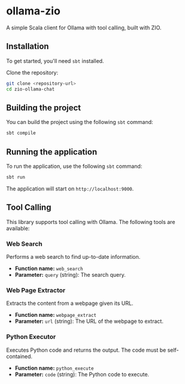 # ollama-zio

A simple Scala client for Ollama with tool calling, built with ZIO.

## Installation

To get started, you'll need `sbt` installed.

Clone the repository:
```bash
git clone <repository-url>
cd zio-ollama-chat
```

## Building the project

You can build the project using the following `sbt` command:
```bash
sbt compile
```

## Running the application

To run the application, use the following `sbt` command:
```bash
sbt run
```

The application will start on `http://localhost:9000`.

## Tool Calling

This library supports tool calling with Ollama. The following tools are available:

### Web Search
Performs a web search to find up-to-date information.
- **Function name:** `web_search`
- **Parameter:** `query` (string): The search query.

### Web Page Extractor
Extracts the content from a webpage given its URL.
- **Function name:** `webpage_extract`
- **Parameter:** `url` (string): The URL of the webpage to extract.

### Python Executor
Executes Python code and returns the output. The code must be self-contained.
- **Function name:** `python_execute`
- **Parameter:** `code` (string): The Python code to execute.
